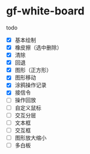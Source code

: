 # gf-white-board

todo

- [x] 基本绘制
- [x] 橡皮擦（选中删除）
- [x] 清除
- [x] 回退
- [x] 图形（正方形）
- [x] 图形移动
- [x] 涂鸦操作记录
- [x] 接信令
- [ ] 操作回放
- [ ] 自定义鼠标
- [ ] 交互分层
- [ ] 文本框
- [ ] 交互框
- [ ] 图形放大缩小
- [ ] 多白板
